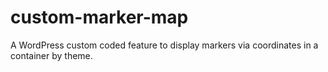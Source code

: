 # custom-marker-map
A WordPress custom coded feature to display markers via coordinates in a container by theme.

